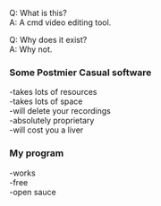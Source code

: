 Q: What is this? \
A: A cmd video editing tool.

Q: Why does it exist? \
A: Why not.

### Some Postmier Casual software
-takes lots of resources \
-takes lots of space \
-will delete your recordings \
-absolutely proprietary \
-will cost you a liver

### My program
-works \
-free \
-open sauce
